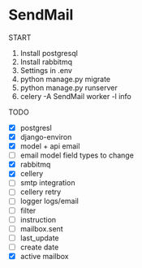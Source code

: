 # SendMail
START
1. Install postgresql
2. Install rabbitmq
1. Settings in .env
1. python manage.py migrate 
2. python manage.py runserver
3. celery -A SendMail worker -l info 

    
TODO
- [x] postgresl
- [x] django-environ
- [X] model + api email
- [ ] email model field types to change
- [x] rabbitmq
- [x] cellery
- [ ] smtp integration
- [ ] cellery retry
- [ ] logger logs/email
- [ ] filter 
- [ ] instruction
- [ ] mailbox.sent
- [ ] last_update
- [ ] create date
- [x] active mailbox